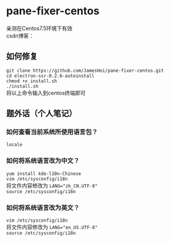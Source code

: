 # pane-fixer-centos
亲测在Centos7.5环境下有效  
csdn博客：  

如何修复  
----------
`git clone https://github.com/JamesHoi/pane-fixer-centos.git`  
`cd electron-ssr-0.2.6-autoinstall`  
`chmod +x install.sh`  
`./install.sh`  
将以上命令输入到centos终端即可  

题外话（个人笔记）
--------
### 如何查看当前系统所使用语言包？  
`locale`  
  
### 如何将系统语言改为中文？  
`yum install kde-l10n-Chinese`  
`vim /etc/sysconfig/i18n`  
将文件内容修改为 `LANG="zh_CN.UTF-8"`  
`source /etc/sysconfig/i18n`  
  
### 如何将系统语言改为英文？  
`vim /etc/sysconfig/i18n`  
将文件内容修改为 `LANG="en_US.UTF-8"`  
`source /etc/sysconfig/i18n`  


